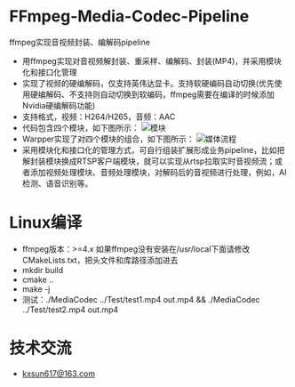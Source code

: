 # FFmpeg-Media-Codec-Pipeline
ffmpeg实现音视频封装、编解码pipeline

* 用ffmpeg实现对音视频解封装、重采样、编解码、封装(MP4)，并采用模块化和接口化管理
* 实现了视频的硬编解码，仅支持英伟达显卡。支持软硬编码自动切换(优先使用硬编解码、不支持则自动切换到软编码，ffmpeg需要在编译的时候添加Nvidia硬编解码功能)
* 支持格式，视频：H264/H265，音频：AAC
* 代码包含四个模块，如下图所示：
  ![模块](https://github.com/BreakingY/FFmpeg-Media-Codec-Pipeline/assets/99859929/b13d4ada-99b0-448f-a33c-77a0c5dfaea0)
* Warpper实现了对四个模块的组合，如下图所示：
  ![媒体流程](https://github.com/BreakingY/FFmpeg-Media-Codec-Pipeline/assets/99859929/f7fb8e07-ab2a-49c5-88e1-49301b6431bd)
* 采用模块化和接口化的管理方式，可自行组装扩展形成业务pipeline，比如把解封装模块换成RTSP客户端模块，就可以实现从rtsp拉取实时音视频流；或者添加视频处理模块、音频处理模块，对解码后的音视频进行处理，例如，AI检测、语音识别等。


# Linux编译
* ffmpeg版本：>=4.x 如果ffmpeg没有安装在/usr/local下面请修改CMakeLists.txt，把头文件和库路径添加进去
* mkdir build
* cmake ..
* make -j
* 测试：./MediaCodec ../Test/test1.mp4 out.mp4 && ./MediaCodec ../Test/test2.mp4 out.mp4

# 技术交流
* kxsun617@163.com


